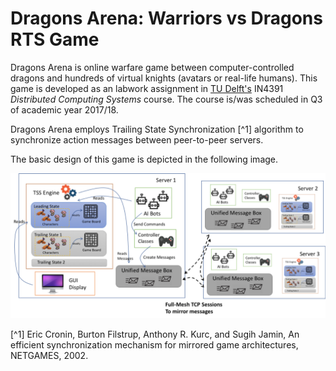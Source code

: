 # Dragons Arena: Warriors vs Dragons RTS Game

Dragons Arena is online warfare game between computer-controlled dragons and hundreds of virtual knights (avatars or real-life humans).
This game is developed as an labwork assignment in [TU Delft's](https://www.tudelft.nl/) IN4391 *Distributed Computing Systems* course. The course is/was scheduled in Q3 of academic year 2017/18.

Dragons Arena employs Trailing State Synchronization [^1] algorithm to synchronize action messages between peer-to-peer servers.

The basic design of this game is depicted in the following image.

![Classes design of Dragons Arena](https://github.com/riftadi/dragonsarena/blob/master/da_design.png)

[^1] Eric Cronin, Burton Filstrup, Anthony R. Kurc, and Sugih Jamin, An efficient synchronization mechanism for mirrored game architectures, NETGAMES, 2002.
